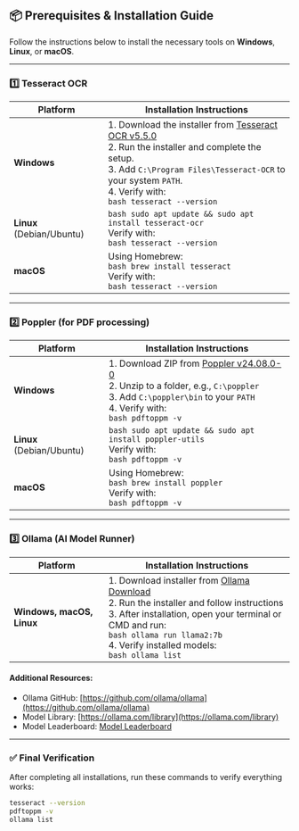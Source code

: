 ## 📦 Prerequisites & Installation Guide

Follow the instructions below to install the necessary tools on **Windows**, **Linux**, or **macOS**.

---

### 1️⃣ Tesseract OCR

| Platform | Installation Instructions |
| -------- | ------------------------- |
| **Windows** | 1. Download the installer from [Tesseract OCR v5.5.0](https://github.com/tesseract-ocr/tesseract/releases/tag/5.5.0#:~:text=Assets) <br> 2. Run the installer and complete the setup. <br> 3. Add `C:\Program Files\Tesseract-OCR` to your system `PATH`. <br> 4. Verify with: <br> ```bash tesseract --version ``` |
| **Linux** (Debian/Ubuntu) | ```bash sudo apt update && sudo apt install tesseract-ocr ``` <br> Verify with: <br> ```bash tesseract --version ``` |
| **macOS** | Using Homebrew: <br> ```bash brew install tesseract ``` <br> Verify with: <br> ```bash tesseract --version ``` |

---

### 2️⃣ Poppler (for PDF processing)

| Platform | Installation Instructions |
| -------- | ------------------------- |
| **Windows** | 1. Download ZIP from [Poppler v24.08.0-0](https://github.com/oschwartz10612/poppler-windows/releases/tag/v24.08.0-0#:~:text=Assets) <br> 2. Unzip to a folder, e.g., `C:\poppler` <br> 3. Add `C:\poppler\bin` to your `PATH` <br> 4. Verify with: <br> ```bash pdftoppm -v ``` |
| **Linux** (Debian/Ubuntu) | ```bash sudo apt update && sudo apt install poppler-utils ``` <br> Verify with: <br> ```bash pdftoppm -v ``` |
| **macOS** | Using Homebrew: <br> ```bash brew install poppler ``` <br> Verify with: <br> ```bash pdftoppm -v ``` |

---

### 3️⃣ Ollama (AI Model Runner)

| Platform | Installation Instructions |
| -------- | ------------------------- |
| **Windows, macOS, Linux** | 1. Download installer from [Ollama Download](https://ollama.com/download) <br> 2. Run the installer and follow instructions <br> 3. After installation, open your terminal or CMD and run: <br> ```bash ollama run llama2:7b ``` <br> 4. Verify installed models: <br> ```bash ollama list ``` |

#### Additional Resources:
- Ollama GitHub: [https://github.com/ollama/ollama](https://github.com/ollama/ollama)  
- Model Library: [https://ollama.com/library](https://ollama.com/library)
- Model Leaderboard: [Model Leaderboard](https://huggingface.co/spaces/open-llm-leaderboard/open_llm_leaderboard#/)  
---

### ✅ Final Verification

After completing all installations, run these commands to verify everything works:

```bash
tesseract --version
pdftoppm -v
ollama list
